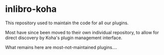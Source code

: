 # inlibro-koha
This repository used to maintain the code for all our plugins.

Most have since been moved to their own individual repository, to allow for direct discovery by Koha's plugin management interface.

What remains here are most-not-maintained plugins....
